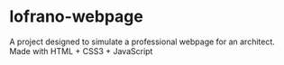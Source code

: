 # lofrano-webpage
 A project designed to simulate a professional webpage for an architect. Made with HTML + CSS3 + JavaScript
